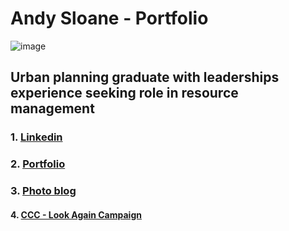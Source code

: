 
# Andy Sloane - Portfolio

![image](https://scontent.fakl1-1.fna.fbcdn.net/v/t1.0-0/p206x206/11054350_10101562118494117_6067627214217252398_n.jpg?oh=08058761bdf77ac8ba6c5c4efa443e30&oe=58E0754C)

## Urban planning graduate with leaderships experience seeking role in resource management

   ### 1. [Linkedin](https://www.linkedin.com/in/andysloane)

   ### 2. [Portfolio](https://readymag.com/u98679279/andysloane/)

   ### 3. [Photo blog](http://andy-in-nz.tumblr.com/)

  #### 4. [CCC - Look Again Campaign](https://www.youtube.com/watch?v=6Mei7Nr9bRs)


